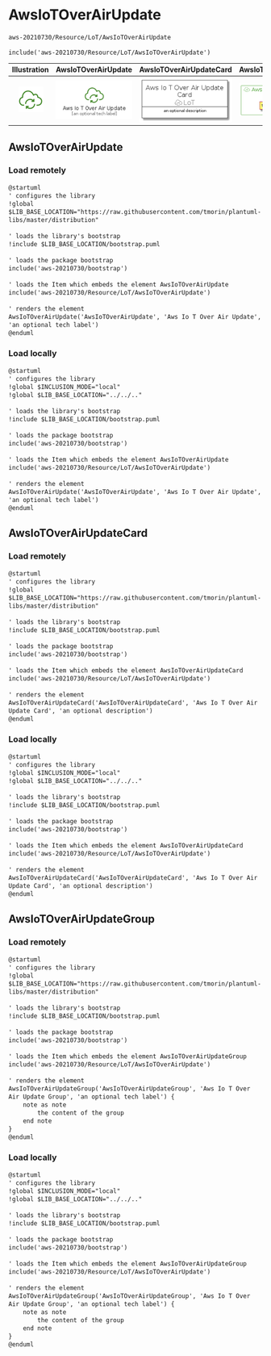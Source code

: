 # AwsIoTOverAirUpdate


```text
aws-20210730/Resource/LoT/AwsIoTOverAirUpdate
```

```text
include('aws-20210730/Resource/LoT/AwsIoTOverAirUpdate')
```



| Illustration | AwsIoTOverAirUpdate | AwsIoTOverAirUpdateCard | AwsIoTOverAirUpdateGroup |
| :---: | :---: | :---: | :---: |
| ![illustration for Illustration](../../../aws-20210730/Resource/LoT/AwsIoTOverAirUpdate.png) | ![illustration for AwsIoTOverAirUpdate](../../../aws-20210730/Resource/LoT/AwsIoTOverAirUpdate.Local.png) | ![illustration for AwsIoTOverAirUpdateCard](../../../aws-20210730/Resource/LoT/AwsIoTOverAirUpdateCard.Local.png) | ![illustration for AwsIoTOverAirUpdateGroup](../../../aws-20210730/Resource/LoT/AwsIoTOverAirUpdateGroup.Local.png) |




## AwsIoTOverAirUpdate

### Load remotely
```plantuml
@startuml
' configures the library
!global $LIB_BASE_LOCATION="https://raw.githubusercontent.com/tmorin/plantuml-libs/master/distribution"

' loads the library's bootstrap
!include $LIB_BASE_LOCATION/bootstrap.puml

' loads the package bootstrap
include('aws-20210730/bootstrap')

' loads the Item which embeds the element AwsIoTOverAirUpdate
include('aws-20210730/Resource/LoT/AwsIoTOverAirUpdate')

' renders the element
AwsIoTOverAirUpdate('AwsIoTOverAirUpdate', 'Aws Io T Over Air Update', 'an optional tech label')
@enduml
```

### Load locally
```plantuml
@startuml
' configures the library
!global $INCLUSION_MODE="local"
!global $LIB_BASE_LOCATION="../../.."

' loads the library's bootstrap
!include $LIB_BASE_LOCATION/bootstrap.puml

' loads the package bootstrap
include('aws-20210730/bootstrap')

' loads the Item which embeds the element AwsIoTOverAirUpdate
include('aws-20210730/Resource/LoT/AwsIoTOverAirUpdate')

' renders the element
AwsIoTOverAirUpdate('AwsIoTOverAirUpdate', 'Aws Io T Over Air Update', 'an optional tech label')
@enduml
```

## AwsIoTOverAirUpdateCard

### Load remotely
```plantuml
@startuml
' configures the library
!global $LIB_BASE_LOCATION="https://raw.githubusercontent.com/tmorin/plantuml-libs/master/distribution"

' loads the library's bootstrap
!include $LIB_BASE_LOCATION/bootstrap.puml

' loads the package bootstrap
include('aws-20210730/bootstrap')

' loads the Item which embeds the element AwsIoTOverAirUpdateCard
include('aws-20210730/Resource/LoT/AwsIoTOverAirUpdate')

' renders the element
AwsIoTOverAirUpdateCard('AwsIoTOverAirUpdateCard', 'Aws Io T Over Air Update Card', 'an optional description')
@enduml
```

### Load locally
```plantuml
@startuml
' configures the library
!global $INCLUSION_MODE="local"
!global $LIB_BASE_LOCATION="../../.."

' loads the library's bootstrap
!include $LIB_BASE_LOCATION/bootstrap.puml

' loads the package bootstrap
include('aws-20210730/bootstrap')

' loads the Item which embeds the element AwsIoTOverAirUpdateCard
include('aws-20210730/Resource/LoT/AwsIoTOverAirUpdate')

' renders the element
AwsIoTOverAirUpdateCard('AwsIoTOverAirUpdateCard', 'Aws Io T Over Air Update Card', 'an optional description')
@enduml
```

## AwsIoTOverAirUpdateGroup

### Load remotely
```plantuml
@startuml
' configures the library
!global $LIB_BASE_LOCATION="https://raw.githubusercontent.com/tmorin/plantuml-libs/master/distribution"

' loads the library's bootstrap
!include $LIB_BASE_LOCATION/bootstrap.puml

' loads the package bootstrap
include('aws-20210730/bootstrap')

' loads the Item which embeds the element AwsIoTOverAirUpdateGroup
include('aws-20210730/Resource/LoT/AwsIoTOverAirUpdate')

' renders the element
AwsIoTOverAirUpdateGroup('AwsIoTOverAirUpdateGroup', 'Aws Io T Over Air Update Group', 'an optional tech label') {
    note as note
        the content of the group
    end note
}
@enduml
```

### Load locally
```plantuml
@startuml
' configures the library
!global $INCLUSION_MODE="local"
!global $LIB_BASE_LOCATION="../../.."

' loads the library's bootstrap
!include $LIB_BASE_LOCATION/bootstrap.puml

' loads the package bootstrap
include('aws-20210730/bootstrap')

' loads the Item which embeds the element AwsIoTOverAirUpdateGroup
include('aws-20210730/Resource/LoT/AwsIoTOverAirUpdate')

' renders the element
AwsIoTOverAirUpdateGroup('AwsIoTOverAirUpdateGroup', 'Aws Io T Over Air Update Group', 'an optional tech label') {
    note as note
        the content of the group
    end note
}
@enduml
```

